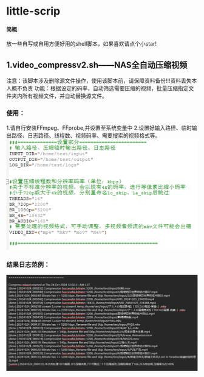 # little-scrip
#### 简概
放一些自写或自用方便好用的shell脚本，如果喜欢请点个小star!

## 1.video_compressv2.sh——NAS全自动压缩视频
注意：该脚本涉及删除源文件操作，使用该脚本前，请保障资料备份!!!资料丢失本人概不负责
功能：根据设定的码率，自动筛选需要压缩的视频，批量压缩指定文件夹内所有视频文件，并自动替换源文件。


### 使用：
1.请自行安装FFmpeg、FFprobe,并设置至系统变量中
2.设置好输入路径、临时输出路径、日志路径、线程数、视频码率、需要搜索的视频格式等。
![](imageSS20241024-001728.png)

### 结果日志范例：
![](imageSS20241024-001759.png)
